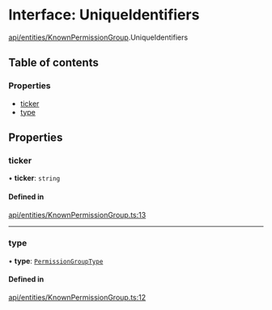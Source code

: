 # Interface: UniqueIdentifiers

[api/entities/KnownPermissionGroup](../wiki/api.entities.KnownPermissionGroup).UniqueIdentifiers

## Table of contents

### Properties

- [ticker](../wiki/api.entities.KnownPermissionGroup.UniqueIdentifiers#ticker)
- [type](../wiki/api.entities.KnownPermissionGroup.UniqueIdentifiers#type)

## Properties

### ticker

• **ticker**: `string`

#### Defined in

[api/entities/KnownPermissionGroup.ts:13](https://github.com/PolymeshAssociation/polymesh-sdk/blob/16e8c2ca/src/api/entities/KnownPermissionGroup.ts#L13)

___

### type

• **type**: [`PermissionGroupType`](../wiki/types.PermissionGroupType)

#### Defined in

[api/entities/KnownPermissionGroup.ts:12](https://github.com/PolymeshAssociation/polymesh-sdk/blob/16e8c2ca/src/api/entities/KnownPermissionGroup.ts#L12)
